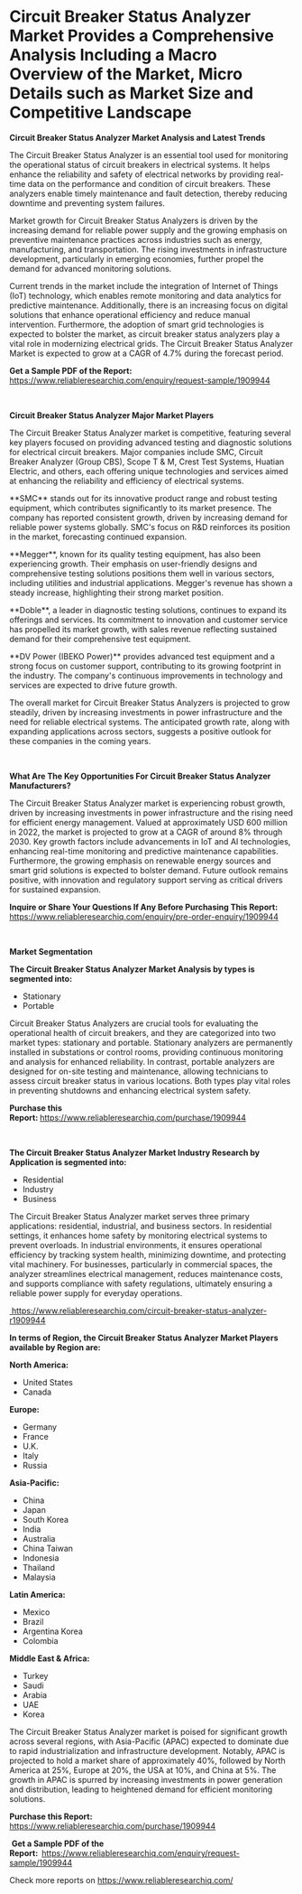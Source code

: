 <p><h1>Circuit Breaker Status Analyzer Market Provides a Comprehensive Analysis Including a Macro Overview of the Market, Micro Details such as Market Size and Competitive Landscape</h1></p><p><strong>Circuit Breaker Status Analyzer Market Analysis and Latest Trends</strong></p>
<p><p>The Circuit Breaker Status Analyzer is an essential tool used for monitoring the operational status of circuit breakers in electrical systems. It helps enhance the reliability and safety of electrical networks by providing real-time data on the performance and condition of circuit breakers. These analyzers enable timely maintenance and fault detection, thereby reducing downtime and preventing system failures.</p><p>Market growth for Circuit Breaker Status Analyzers is driven by the increasing demand for reliable power supply and the growing emphasis on preventive maintenance practices across industries such as energy, manufacturing, and transportation. The rising investments in infrastructure development, particularly in emerging economies, further propel the demand for advanced monitoring solutions.</p><p>Current trends in the market include the integration of Internet of Things (IoT) technology, which enables remote monitoring and data analytics for predictive maintenance. Additionally, there is an increasing focus on digital solutions that enhance operational efficiency and reduce manual intervention. Furthermore, the adoption of smart grid technologies is expected to bolster the market, as circuit breaker status analyzers play a vital role in modernizing electrical grids. The Circuit Breaker Status Analyzer Market is expected to grow at a CAGR of 4.7% during the forecast period.</p></p>
<p><strong>Get a Sample PDF of the Report:&nbsp;</strong> <a href="https://www.reliableresearchiq.com/enquiry/request-sample/1909944?utm_campaign=2395&utm_medium=2&utm_source=Github&utm_content=ia&utm_term=01032025&utm_id=circuit-breaker-status-analyzer">https://www.reliableresearchiq.com/enquiry/request-sample/1909944</a></p>
<p>&nbsp;</p>
<p><strong>Circuit Breaker Status Analyzer Major Market Players</strong></p>
<p><p>The Circuit Breaker Status Analyzer market is competitive, featuring several key players focused on providing advanced testing and diagnostic solutions for electrical circuit breakers. Major companies include SMC, Circuit Breaker Analyzer (Group CBS), Scope T & M, Crest Test Systems, Huatian Electric, and others, each offering unique technologies and services aimed at enhancing the reliability and efficiency of electrical systems.</p><p>**SMC** stands out for its innovative product range and robust testing equipment, which contributes significantly to its market presence. The company has reported consistent growth, driven by increasing demand for reliable power systems globally. SMC's focus on R&D reinforces its position in the market, forecasting continued expansion.</p><p>**Megger**, known for its quality testing equipment, has also been experiencing growth. Their emphasis on user-friendly designs and comprehensive testing solutions positions them well in various sectors, including utilities and industrial applications. Megger's revenue has shown a steady increase, highlighting their strong market position.</p><p>**Doble**, a leader in diagnostic testing solutions, continues to expand its offerings and services. Its commitment to innovation and customer service has propelled its market growth, with sales revenue reflecting sustained demand for their comprehensive test equipment.</p><p>**DV Power (IBEKO Power)** provides advanced test equipment and a strong focus on customer support, contributing to its growing footprint in the industry. The company's continuous improvements in technology and services are expected to drive future growth.</p><p>The overall market for Circuit Breaker Status Analyzers is projected to grow steadily, driven by increasing investments in power infrastructure and the need for reliable electrical systems. The anticipated growth rate, along with expanding applications across sectors, suggests a positive outlook for these companies in the coming years.</p></p>
<p>&nbsp;</p>
<p><strong>What Are The Key Opportunities For Circuit Breaker Status Analyzer Manufacturers?</strong></p>
<p><p>The Circuit Breaker Status Analyzer market is experiencing robust growth, driven by increasing investments in power infrastructure and the rising need for efficient energy management. Valued at approximately USD 600 million in 2022, the market is projected to grow at a CAGR of around 8% through 2030. Key growth factors include advancements in IoT and AI technologies, enhancing real-time monitoring and predictive maintenance capabilities. Furthermore, the growing emphasis on renewable energy sources and smart grid solutions is expected to bolster demand. Future outlook remains positive, with innovation and regulatory support serving as critical drivers for sustained expansion.</p></p>
<p><strong>Inquire or Share Your Questions If Any Before Purchasing This Report:</strong> <a href="https://www.reliableresearchiq.com/enquiry/pre-order-enquiry/1909944?utm_campaign=2395&utm_medium=2&utm_source=Github&utm_content=ia&utm_term=01032025&utm_id=circuit-breaker-status-analyzer">https://www.reliableresearchiq.com/enquiry/pre-order-enquiry/1909944</a></p>
<p>&nbsp;</p>
<p><strong>Market Segmentation</strong></p>
<p><strong>The Circuit Breaker Status Analyzer Market Analysis by types is segmented into:</strong></p>
<p><ul><li>Stationary</li><li>Portable</li></ul></p>
<p><p>Circuit Breaker Status Analyzers are crucial tools for evaluating the operational health of circuit breakers, and they are categorized into two market types: stationary and portable. Stationary analyzers are permanently installed in substations or control rooms, providing continuous monitoring and analysis for enhanced reliability. In contrast, portable analyzers are designed for on-site testing and maintenance, allowing technicians to assess circuit breaker status in various locations. Both types play vital roles in preventing shutdowns and enhancing electrical system safety.</p></p>
<p><strong>Purchase this Report:&nbsp;</strong><a href="https://www.reliableresearchiq.com/purchase/1909944?utm_campaign=2395&utm_medium=2&utm_source=Github&utm_content=ia&utm_term=01032025&utm_id=circuit-breaker-status-analyzer">https://www.reliableresearchiq.com/purchase/1909944</a></p>
<p>&nbsp;</p>
<p><strong>The Circuit Breaker Status Analyzer Market Industry Research by Application is segmented into:</strong></p>
<p><ul><li>Residential</li><li>Industry</li><li>Business</li></ul></p>
<p><p>The Circuit Breaker Status Analyzer market serves three primary applications: residential, industrial, and business sectors. In residential settings, it enhances home safety by monitoring electrical systems to prevent overloads. In industrial environments, it ensures operational efficiency by tracking system health, minimizing downtime, and protecting vital machinery. For businesses, particularly in commercial spaces, the analyzer streamlines electrical management, reduces maintenance costs, and supports compliance with safety regulations, ultimately ensuring a reliable power supply for everyday operations.</p></p>
<p><a href="https://www.reliableresearchiq.com/circuit-breaker-status-analyzer-r1909944?utm_campaign=2395&utm_medium=2&utm_source=Github&utm_content=ia&utm_term=01032025&utm_id=circuit-breaker-status-analyzer">&nbsp;https://www.reliableresearchiq.com/circuit-breaker-status-analyzer-r1909944</a></p>
<p><strong>In terms of Region, the Circuit Breaker Status Analyzer Market Players available by Region are:</strong></p>
<p>
    <p> <strong> North America: </strong>
        <ul>
            <li>United States</li>
            <li>Canada</li>
        </ul>
        </p> 
    <p> <strong> Europe: </strong>
        <ul>
            <li>Germany</li>
            <li>France</li>
            <li>U.K.</li>
            <li>Italy</li>
            <li>Russia</li>
        </ul>
        </p> 
    <p> <strong> Asia-Pacific: </strong>
        <ul>
            <li>China</li>
            <li>Japan</li>
            <li>South Korea</li>
            <li>India</li>
            <li>Australia</li>
            <li>China Taiwan</li>
            <li>Indonesia</li>
            <li>Thailand</li>
            <li>Malaysia</li>
        </ul>
        </p> 
    <p> <strong> Latin America: </strong>
        <ul>
            <li>Mexico</li>
            <li>Brazil</li>
            <li>Argentina Korea</li>
            <li>Colombia</li>
        </ul>
        </p> 
    <p> <strong> Middle East & Africa: </strong>
        <ul>
            <li>Turkey</li>
            <li>Saudi</li>
            <li>Arabia</li>
            <li>UAE</li>
            <li>Korea</li>
        </ul>
    </p>
    </p>
<p><p>The Circuit Breaker Status Analyzer market is poised for significant growth across several regions, with Asia-Pacific (APAC) expected to dominate due to rapid industrialization and infrastructure development. Notably, APAC is projected to hold a market share of approximately 40%, followed by North America at 25%, Europe at 20%, the USA at 10%, and China at 5%. The growth in APAC is spurred by increasing investments in power generation and distribution, leading to heightened demand for efficient monitoring solutions.</p></p>
<p><strong>Purchase this Report: </strong><a href="https://www.reliableresearchiq.com/purchase/1909944?utm_campaign=2395&utm_medium=2&utm_source=Github&utm_content=ia&utm_term=01032025&utm_id=circuit-breaker-status-analyzer">https://www.reliableresearchiq.com/purchase/1909944</a></p>
<p>&nbsp;<strong>Get a Sample PDF of the Report:&nbsp;&nbsp;</strong><a href="https://www.reliableresearchiq.com/enquiry/request-sample/1909944?utm_campaign=2395&utm_medium=2&utm_source=Github&utm_content=ia&utm_term=01032025&utm_id=circuit-breaker-status-analyzer">https://www.reliableresearchiq.com/enquiry/request-sample/1909944</a></p>
<p><strong></strong></p>
<p>Check more reports on <a href="https://www.reliableresearchiq.com/?utm_campaign=2395&utm_medium=2&utm_source=Github&utm_content=ia&utm_term=01032025&utm_id=circuit-breaker-status-analyzer">https://www.reliableresearchiq.com/</a></p>
